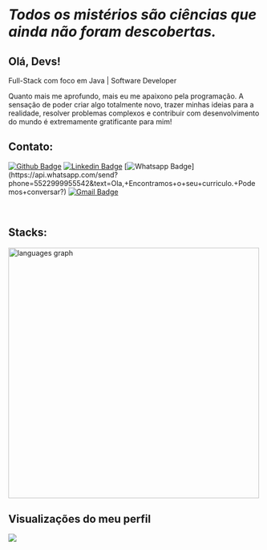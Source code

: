 # <I> Todos os mistérios são ciências que ainda não foram descobertas. </I> 

## Olá, Devs!

Full-Stack com foco em Java | Software Developer

Quanto mais me aprofundo, mais eu me apaixono pela programação. A sensação de poder criar algo totalmente novo, trazer minhas ideias para a realidade, resolver problemas complexos e contribuir com desenvolvimento do mundo é extremamente gratificante para mim!

## Contato:

[![Github Badge](https://img.shields.io/badge/-Github-000?style=flat-square&logo=Github&logoColor=white&link=https://github.com/luizadaso)](https://github.com/luizadaso/)
[![Linkedin Badge](https://img.shields.io/badge/-LinkedIn-blue?style=flat-square&logo=Linkedin&logoColor=white&link=https://www.linkedin.com/in/luizadaso/)](https://www.linkedin.com/in/luizadaso/)
[![Whatsapp Badge](https://img.shields.io/badge/-Whatsapp-4CA143?style=flat-square&labelColor=4CA143&logo=whatsapp&logoColor=white&link=https://api.whatsapp.com/send?phone=5522999955542&text=Ola,+Encontramos+o+seu+curriculo.+Podemos+conversar?)](https://api.whatsapp.com/send?phone=5522999955542&text=Ola,+Encontramos+o+seu+curriculo.+Podemos+conversar?)
[![Gmail Badge](https://img.shields.io/badge/-Gmail-c14438?style=flat-square&logo=Gmail&logoColor=white&link=mailto:analuiza.daso@gmail.com)](mailto:analuiza.daso@gmail.com)

</br>

## Stacks:
<div align="left">
  <img src="https://github-readme-stats.vercel.app/api/top-langs?username=luizadaso&locale=pt-br&hide_title=false&layout=compact&card_width=320&langs_count=5&theme=radical&hide_border=false&order=2" width="500" alt="languages graph" />
</div>

## Visualizações do meu perfil
<img align="left" src="https://profile-counter.glitch.me/luizadaso/count.svg?" />


    
